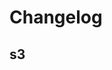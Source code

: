 # Changelog

## s3
<!-- To add a new entry write: -->
<!-- ### version / full date -->
<!-- * [Update/Bug fix] message that describes the changes that you apply -->
